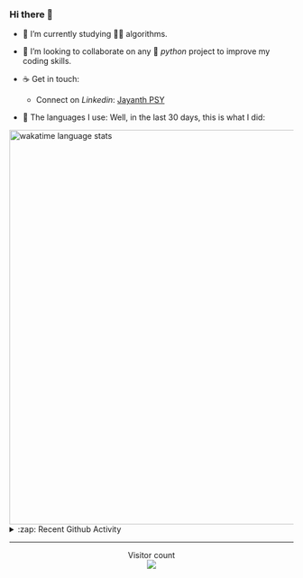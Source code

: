 ### Hi there 👋

- 🌱 I’m currently studying 🏇🏼  algorithms.

- 👯 I’m looking to collaborate on any :snake: *python* project to improve my coding skills.

- ☕ Get in touch:
  +  Connect on *Linkedin*: [Jayanth PSY](https://www.linkedin.com/in/jayanth-p-b3924812a/)

<!--- ⚡ Fun fact: *Python* is older than *C++* and *Java*. -->

- :memo: The languages I use: Well, in the last 30 days, this is what I did:

<img src="https://wakatime.com/share/@j_tesla/4d0b7d1e-6b31-4b03-accf-374d3ed5433f.png" alt="wakatime language stats" width="700"/>

<details>
  <summary>:zap: Recent Github Activity</summary>
  
<!--START_SECTION:activity-->
1. 🎉 Merged PR [#1](https://github.com/j-tesla/algorithm-implementations/pull/1) in [j-tesla/algorithm-implementations](https://github.com/j-tesla/algorithm-implementations)
2. 💪 Opened PR [#1](https://github.com/j-tesla/algorithm-implementations/pull/1) in [j-tesla/algorithm-implementations](https://github.com/j-tesla/algorithm-implementations)
3. 🗣 Commented on [#1](https://github.com/shanmukh05/Portfolio/issues/1) in [shanmukh05/Portfolio](https://github.com/shanmukh05/Portfolio)
4. ❗️ Opened issue [#1](https://github.com/shanmukh05/Portfolio/issues/1) in [shanmukh05/Portfolio](https://github.com/shanmukh05/Portfolio)
5. ❌ Closed PR [#18](https://github.com/j-tesla/tic-tac-toe/pull/18) in [j-tesla/tic-tac-toe](https://github.com/j-tesla/tic-tac-toe)
<!--END_SECTION:activity-->

</details>

-----

<p align="center"> 
  Visitor count<br>
  <img src="https://profile-counter.glitch.me/j-tesla/count.svg" />
</p>












<!--
**j-tesla/j-tesla** is a ✨ _special_ ✨ repository because its `README.md` (this file) appears on your GitHub profile.

Here are some ideas to get you started:

- 🔭 I’m currently working on ...
- 🌱 I’m currently learning ...
- 👯 I’m looking to collaborate on ...
- 🤔 I’m looking for help with ...
- 💬 Ask me about ...
- 📫 How to reach me: ...
- 😄 Pronouns: ...
- ⚡ Fun fact: ...
-->

